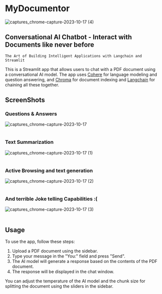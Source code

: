 # MyDocumentor
![captures_chrome-capture-2023-10-17 (4)](https://github.com/Suhaib-88/MyDocumentor/assets/73020771/04025dbd-2255-49b4-9aa4-3afc51c5771a)


## Conversational AI Chatbot - Interact with Documents like never before

`The Art of Building Intelligent Applications with Langchain and Streamlit`

This is a Streamlit app that allows users to chat with a PDF document using a conversational AI model. The app uses [Cohere](https://cohere.com/) for language modeling and question answering, and [Chroma](https://github.com/chroma-core/chroma) for document indexing and [Langchain](https://github.com/hwchase17/langchain) for chaining all these together.

## ScreenShots

### Questions & Answers

![captures_chrome-capture-2023-10-17](https://github.com/Suhaib-88/MyDocumentor/assets/73020771/fc4ddcc1-f2ab-42ea-b7ad-30bf7f47b0d1)
<br><br>

### Text Summarization 

![captures_chrome-capture-2023-10-17 (1)](https://github.com/Suhaib-88/MyDocumentor/assets/73020771/478e68af-30b9-453d-b840-26d5e1b2124e)
<br><br>

### Active Browsing and text generation

![captures_chrome-capture-2023-10-17 (2)](https://github.com/Suhaib-88/MyDocumentor/assets/73020771/9dc905d5-b34c-4236-9481-6288bb0da62c)
<br><br>

### And terrible Joke telling Capabilities :(
![captures_chrome-capture-2023-10-17 (3)](https://github.com/Suhaib-88/MyDocumentor/assets/73020771/7e9e932c-6173-4803-bb39-87459dbfc73f)
<br><br>
## Usage

To use the app, follow these steps:

1. Upload a PDF document using the sidebar.
2. Type your message in the "You:" field and press "Send".
3. The AI model will generate a response based on the contents of the PDF document.
4. The response will be displayed in the chat window.

You can adjust the temperature of the AI model and the chunk size for splitting the document using the sliders in the sidebar.
